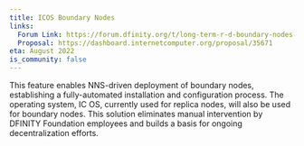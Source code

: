 ```yaml
---
title: ICOS Boundary Nodes
links:
  Forum Link: https://forum.dfinity.org/t/long-term-r-d-boundary-nodes-proposal/9401
  Proposal: https://dashboard.internetcomputer.org/proposal/35671
eta: August 2022
is_community: false
---
```


This feature enables NNS-driven deployment of boundary nodes, establishing a fully-automated installation and configuration process. The operating system, IC OS, currently used for replica nodes, will also be used for boundary nodes. This solution eliminates manual intervention by DFINITY Foundation employees and builds a basis for ongoing decentralization efforts.
